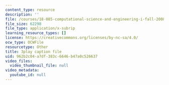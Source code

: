 ```yaml
---
content_type: resource
description: ''
file: /courses/18-085-computational-science-and-engineering-i-fall-2008/962b2c04a7df383c6646b47a0c526637_E1o1h-_4Bn4.srt
file_size: 62298
file_type: application/x-subrip
learning_resource_types: []
license: https://creativecommons.org/licenses/by-nc-sa/4.0/
ocw_type: OCWFile
resourcetype: Other
title: 3play caption file
uid: 962b2c04-a7df-383c-6646-b47a0c526637
video_files:
  video_thumbnail_file: null
video_metadata:
  youtube_id: null
---
```

